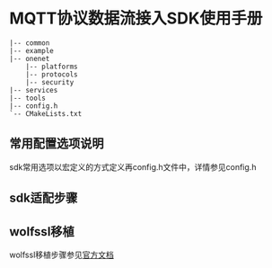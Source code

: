 # MQTT协议数据流接入SDK使用手册

```shell
|-- common
|-- example
|-- onenet
    |-- platforms
    |-- protocols
    |-- security
|-- services
|-- tools
|-- config.h
`-- CMakeLists.txt
```

## 常用配置选项说明

sdk常用选项以宏定义的方式定义再config.h文件中，详情参见config.h

## sdk适配步骤

## wolfssl移植

wolfssl移植步骤参见[官方文档](https://www.wolfssl.com/docs/)